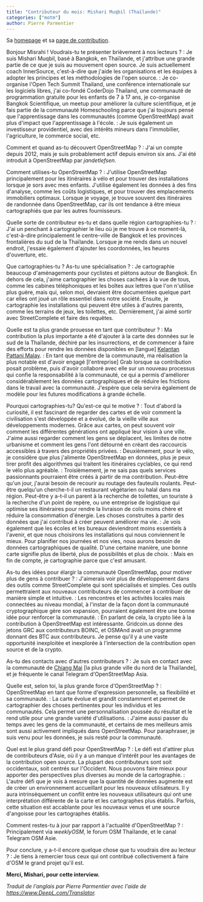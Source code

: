 ```yaml
---
title: "Contributeur du mois: Mishari Muqbil (Thaïlande)"
categories: ["motm"]
author: Pierre Parmentier
---
```


Sa [homepage](https://www.openstreetmap.org/user/Mishari) et sa [page de contribution](https://hdyc.neis-one.org/?Mishari).

Bonjour Misrahi ! Voudrais-tu te présenter brièvement à nos lecteurs ?
: Je suis Mishari Muqbil, basé à Bangkok, en Thaïlande, et j'attribue une grande partie de ce que je suis au mouvement open source. Je suis actuellement coach InnerSource, c'est-à-dire que j'aide les organisations et les équipes à adopter les principes et les méthodologies de l'open source.
: Je co-organise l'Open Tech Summit Thailand, une conférence internationale sur les logiciels libres, j'ai co-fondé CoderDojo Thailand, une communauté de programmation gratuite pour les enfants de 7 à 17 ans, je co-organise Bangkok Scientifique, un meetup pour améliorer la culture scientifique, et je fais partie de la communauté Homeschooling parce que j'ai toujours pensé que l'apprentissage dans les communautés (comme OpenStreetMap) avait plus d'impact que l'apprentissage à l'école.
: Je suis également un investisseur providentiel, avec des intérêts mineurs dans l'immobilier, l'agriculture, le commerce social, etc.

<!--more-->

Comment et quand as-tu découvert OpenStreetMap ?
: J'ai un compte depuis 2012, mais je suis probablement actif depuis environ six ans. J'ai été introduit à OpenStreetMap par _jandetlefsen_.

Comment utilises-tu OpenStreetMap ?
: J'utilise OpenStreetMap principalement pour les itinéraires à vélo et pour trouver des installations lorsque je sors avec mes enfants. J'utilise également les données à des fins d'analyse, comme les coûts logistiques, et pour trouver des emplacements immobiliers optimaux. Lorsque je voyage, je trouve souvent des itinéraires de randonnée dans OpenStreetMap, car ils ont tendance à être mieux cartographiés que par les autres fournisseurs.

Quelle sorte de contributeur es-tu et dans quelle région cartographies-tu ?
: J'ai un penchant à cartographier le lieu où je me trouve à ce moment-là, c'est-à-dire principalement le centre-ville de Bangkok et les provinces frontalières du sud de la Thaïlande. Lorsque je me rends dans un nouvel endroit, j'essaie également d'ajouter les coordonnées, les heures d'ouverture, etc.

Que cartographies-tu ? As-tu une spécialisation ?
: Je cartographie beaucoup d'aménagements pour cyclistes et piétons autour de Bangkok. En dehors de cela, j'aime cartographier les choses cachées à la vue de tous, comme les cabines téléphoniques et les boîtes aux lettres que l'on n'utilise plus guère, mais qui, selon moi, devraient être documentées quelque part car elles ont joué un rôle essentiel dans notre société. Ensuite, je cartographie les installations qui peuvent être utiles à d'autres parents, comme les terrains de jeux, les toilettes, etc. Dernièrement, j'ai aimé sortir avec StreetComplete et faire des requêtes.

Quelle est ta plus grande prouesse en tant que contributeur ?
: Ma contribution la plus importante a été d'ajouter à la carte des données sur le sud de la Thaïlande, déchiré par les insurrections, et de commencer à faire des efforts pour rendre les données disponibles en [langue] [Kelantan Pattani Malay](https://en.wikipedia.org/wiki/Kelantan-Pattani_Malay).
: En tant que membre de la communauté, ma réalisation la plus notable est d'avoir engagé [l'entreprise] Grab lorsque sa contribution posait problème, puis d'avoir collaboré avec elle sur un nouveau processus qui confie la responsabilité à la communauté, ce qui a permis d'améliorer considérablement les données cartographiques et de réduire les frictions dans le travail avec la communauté. J'espère que cela servira également de modèle pour les futures modifications à grande échelle.

Pourquoi cartographies-tu? Qu'est-ce qui te motive ?
: Tout d'abord la curiosité, il est fascinant de regarder des cartes et de voir comment la civilisation s'est développée et a évolué, de la vieille ville aux développements modernes. Grâce aux cartes, on peut souvent voir comment les différentes générations ont appliqué leur vision à une ville. J'aime aussi regarder comment les gens se déplacent, les limites de notre urbanisme et comment les gens l'ont détourné en créant des raccourcis accessibles à travers des propriétés privées.
: Deuxièmement, pour le vélo, je considère que plus j'alimente OpenStreetMap en données, plus je peux tirer profit des algorithmes qui traitent les itinéraires cyclables, ce qui rend le vélo plus agréable.
: Troisièmement, je ne sais pas quels services passionnants pourraient être créés à partir de ma contribution. Peut-être qu'un jour, j'aurai besoin de recourir au routage des fauteuils roulants. Peut-être quelqu'un cherche-t-il un restaurant végétarien ou halal dans ma région. Peut-être y a-t-il un parent à la recherche de toilettes, un touriste à la recherche d'un point de repère, ou une entreprise de logistique qui optimise ses itinéraires pour rendre la livraison de colis moins chère et réduire la consommation d'énergie. Les choses construites à partir des données que j'ai contribué à créer peuvent améliorer ma vie.
: Je vois également que les écoles et les bureaux deviendront moins essentiels à l'avenir, et que nous choisirons les installations qui nous conviennent le mieux. Pour planifier nos journées et nos vies, nous aurons besoin de données cartographiques de qualité. D'une certaine manière, une bonne carte signifie plus de liberté, plus de possibilités et plus de choix.
: Mais en fin de compte, je cartographie parce que c'est amusant.

As-tu des idées pour élargir la communauté OpenStreetMap, pour motiver plus de gens à contribuer ?
: J'aimerais voir plus de développement dans des outils comme StreetComplete qui sont spécialisés et simples. Ces outils permettraient aux nouveaux contributeurs de commencer à contribuer de manière simple et intuitive.
: Les rencontres et les activités locales mais connectées au niveau mondial, à l'instar de la façon dont la communauté cryptographique gère son expansion, pourraient également être une bonne idée pour renforcer la communauté.
: En parlant de cela, la crypto liée à la contribution à OpenStreetMap est intéressante. Gridcoin.us donne des jetons GRC aux contributeurs BOINC, et OSMAnd avait un programme donnant des BTC aux contributeurs. Je pense qu'il y a une vaste opportunité inexploitée et inexplorée à l'intersection de la contribution open source et de la crypto.

As-tu des contacts avec d'autres contributeurs ?
: Je suis en contact avec la communauté de [Chiang Mai](https://en.wikipedia.org/wiki/Chiang_Mai) [la plus grande ville du nord de la Thaïlande], et je fréquente le canal Telegram d'OpenStreetMap Asia.

Quelle est, selon toi, la plus grande force d'OpenStreetMap ?
: OpenStreetMap en tant que forme d'expression personnelle, sa flexibilité et sa communauté.
: La carte évolue et grandit constamment et permet de cartographier des choses pertinentes pour les individus et les communautés. Cela permet une personnalisation poussée du résultat et le rend utile pour une grande variété d'utilisations.
: J'aime aussi passer du temps avec les gens de la communauté, et certains de mes meilleurs amis sont aussi activement impliqués dans OpenStreetMap. Pour paraphraser, je suis venu pour les données, je suis resté pour la communauté.

Quel est le plus grand défi pour OpenStreetMap ?
: Le défi est d'attirer plus de contributeurs d'Asie, où il y a un manque d'intérêt pour les avantages de la contribution open source. La plupart des contributeurs sont soit occidentaux, soit centrés sur l'Occident. Nous pouvons faire mieux pour apporter des perspectives plus diverses au monde de la cartographie.
: L'autre défi que je vois à mesure que la quantité de données augmente est de créer un environnement accueillant pour les nouveaux utilisateurs. Il y aura intrinsèquement un conflit entre les nouveaux utilisateurs qui ont une interprétation différente de la carte et les cartographes plus établis. Parfois, cette situation est accablante pour les nouveaux venus et une source d'angoisse pour les cartographes établis.

Comment restes-tu à jour par rapport à l'actualité d'OpenStreetMap ?
: Principalement via _weeklyOSM_, le forum OSM Thaïlande, et le canal Telegram OSM Asie.

Pour conclure, y a-t-il encore quelque chose que tu voudrais dire au lecteur ?
: Je tiens à remercier tous ceux qui ont contribué collectivement à faire d'OSM le grand projet qu'il est.

**Merci, Mishari, pour cette interview.**

_Traduit de l'anglais par Pierre Parmentier avec l'aide de <https://www.DeepL.com/Translator>._
